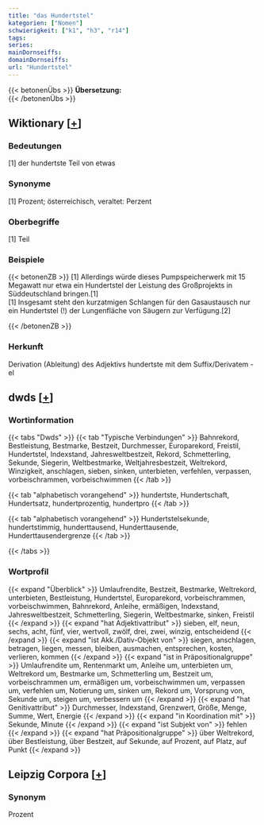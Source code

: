 ```yaml
---
title: "das Hundertstel"
kategorien: ["Nomen"]
schwierigkeit: ["k1", "h3", "r14"]
tags:
series:
mainDornseiffs:
domainDornseiffs:
url: "Hundertstel"
---
```


{{< betonenÜbs >}}
**Übersetzung:**  
{{< /betonenÜbs >}}

## Wiktionary [[+](https://de.wiktionary.org/wiki/Hundertstel)]

### Bedeutungen
[1] der hundertste Teil von etwas  

### Synonyme
[1] Prozent; österreichisch, veraltet: Perzent  

### Oberbegriffe
[1] Teil  

### Beispiele
{{< betonenZB >}}
[1] Allerdings würde dieses Pumpspeicherwerk mit 15 Megawatt nur etwa ein Hundertstel der Leistung des Großprojekts in Süddeutschland bringen.[1]  
[1] Insgesamt steht den kurzatmigen Schlangen für den Gasaustausch nur ein Hundertstel (!) der Lungenfläche von Säugern zur Verfügung.[2]  

{{< /betonenZB >}}
### Herkunft
Derivation (Ableitung) des Adjektivs hundertste mit dem Suffix/Derivatem -el  



## dwds [[+](https://www.dwds.de/wb/Hundertstel)]

### Wortinformation
{{< tabs "Dwds" >}}
{{< tab "Typische Verbindungen" >}}
Bahnrekord, Bestleistung, Bestmarke, Bestzeit, Durchmesser, Europarekord, Freistil, Hundertstel, Indexstand, Jahresweltbestzeit, Rekord, Schmetterling, Sekunde, Siegerin, Weltbestmarke, Weltjahresbestzeit, Weltrekord, Winzigkeit, anschlagen, sieben, sinken, unterbieten, verfehlen, verpassen, vorbeischrammen, vorbeischwimmen
{{< /tab >}}

{{< tab "alphabetisch vorangehend" >}}
hundertste, Hundertschaft, Hundertsatz, hundertprozentig, hundertpro
{{< /tab >}}

{{< tab "alphabetisch vorangehend" >}}
Hundertstelsekunde, hundertstimmig, hunderttausend, Hunderttausende, Hunderttausendergrenze
{{< /tab >}}

{{< /tabs >}}

### Wortprofil
{{< expand "Überblick" >}} Umlaufrendite, Bestzeit, Bestmarke, Weltrekord, unterbieten, Bestleistung, Hundertstel, Europarekord, vorbeischrammen, vorbeischwimmen, Bahnrekord, Anleihe, ermäßigen, Indexstand, Jahresweltbestzeit, Schmetterling, Siegerin, Weltbestmarke, sinken, Freistil {{< /expand >}}
{{< expand "hat Adjektivattribut" >}} sieben, elf, neun, sechs, acht, fünf, vier, wertvoll, zwölf, drei, zwei, winzig, entscheidend {{< /expand >}}
{{< expand "ist Akk./Dativ-Objekt von" >}} siegen, anschlagen, betragen, liegen, messen, bleiben, ausmachen, entsprechen, kosten, verlieren, kommen {{< /expand >}}
{{< expand "ist in Präpositionalgruppe" >}} Umlaufrendite um, Rentenmarkt um, Anleihe um, unterbieten um, Weltrekord um, Bestmarke um, Schmetterling um, Bestzeit um, vorbeischrammen um, ermäßigen um, vorbeischwimmen um, verpassen um, verfehlen um, Notierung um, sinken um, Rekord um, Vorsprung von, Sekunde um, steigen um, verbessern um {{< /expand >}}
{{< expand "hat Genitivattribut" >}} Durchmesser, Indexstand, Grenzwert, Größe, Menge, Summe, Wert, Energie {{< /expand >}}
{{< expand "in Koordination mit" >}} Sekunde, Minute {{< /expand >}}
{{< expand "ist Subjekt von" >}} fehlen {{< /expand >}}
{{< expand "hat Präpositionalgruppe" >}} über Weltrekord, über Bestleistung, über Bestzeit, auf Sekunde, auf Prozent, auf Platz, auf Punkt {{< /expand >}}

## Leipzig Corpora [[+](https://corpora.uni-leipzig.de/en/res?word=Hundertstel&corpusId=deu_newscrawl-public_2018)]


### Synonym
Prozent


